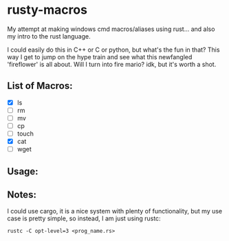 # rusty-macros
My attempt at making windows cmd macros/aliases using rust... and also my intro to the rust language.

I could easily do this in C++ or C or python, but what's the fun in that? This way I get to jump on the hype train and see what this newfangled 'fireflower' is all about. Will I turn into fire mario? idk, but it's worth a shot.

## List of Macros:
* [X] ls
* [ ] rm
* [ ] mv
* [ ] cp
* [ ] touch
* [X] cat
* [ ] wget

## Usage:


## Notes:
I could use cargo, it is a nice system with plenty of functionality, but my use case is pretty simple, so instead, I am just using rustc:
```
rustc -C opt-level=3 <prog_name.rs>
```